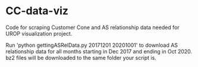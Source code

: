 # CC-data-viz
Code for scraping Customer Cone and AS relationship data needed for UROP visualization project.

Run 'python gettingASRelData.py 20171201 20201001' to download AS relationship data for all months starting in Dec 2017 and ending in Oct 2020.
bz2 files will be downloaded to the same folder your script is.
